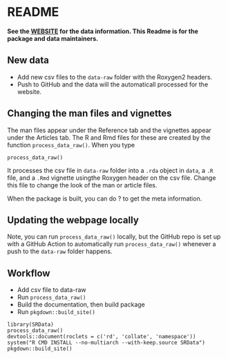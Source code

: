 # README

**See the [WEBSITE](https://nwfsc-math-bio.github.io/SRData/) for the data information. This Readme is for the package and data maintainers.**

## New data

* Add new csv files to the `data-raw` folder with the Roxygen2 headers. 
* Push to GitHub and the data will the automaticall processed for the website.

## Changing the man files and vignettes

The man files appear under the Reference tab and the vignettes appear under the Articles tab. The R and Rmd files for these are created by the function
 `process_data_raw()`. When you type
```
process_data_raw()
```
It processes the csv file in `data-raw` folder into a `.rda` object in `data`, a `.R` file, and a `.Rmd` vignette usingthe Roxygen header on the csv file. Change this file to change the look of the man or article files.

When the package is built, you can do ?<data-name> to get the meta information.

## Updating the webpage locally

Note, you can run `process_data_raw()` locally, but the GitHub repo is set up with a GitHub Action to automatically run `process_data_raw()` whenever a push to the `data-raw` folder happens. 

## Workflow

* Add csv file to data-raw
* Run `process_data_raw()`
* Build the documentation, then build package
* Run `pkgdown::build_site()`

```
library(SRData)
process_data_raw()
devtools::document(roclets = c('rd', 'collate', 'namespace'))
system("R CMD INSTALL --no-multiarch --with-keep.source SRData")
pkgdown::build_site()
```

